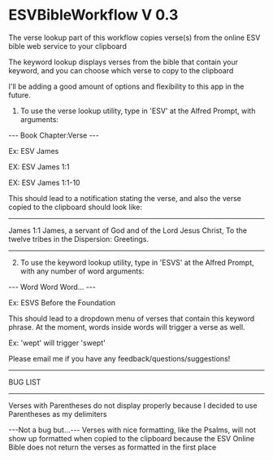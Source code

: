 ESVBibleWorkflow V 0.3
=======================

The verse lookup part of this workflow copies verse(s) from the online ESV bible web service to your clipboard

The keyword lookup displays verses from the bible that contain your keyword, and you can choose which verse to copy to the clipboard

I'll be adding a good amount of options and flexibility to this app in the future.

1) To use the verse lookup utility, type in 'ESV' at the Alfred Prompt, with arguments: 

--- Book Chapter:Verse ---

Ex: ESV James

EX: ESV James 1:1

EX: ESV James 1:1-10

This should lead to a notification stating the verse, and also the verse copied to the clipboard should look like:
****
James 1:1 
James, a servant of God and of the Lord Jesus Christ, To the twelve tribes in the Dispersion: Greetings.
****

2) To use the keyword lookup utility, type in 'ESVS' at the Alfred Prompt, with any number of word arguments:

--- Word Word Word... ---

Ex: ESVS Before the Foundation

This should lead to a dropdown menu of verses that contain this keyword phrase. At the moment, words inside words will trigger a verse as well. 

Ex: 'wept' will trigger 'swept'

Please email me if you have any feedback/questions/suggestions!

*********
BUG LIST
*********

Verses with Parentheses do not display properly because I decided to use Parentheses as my delimiters

---Not a bug but...--- 
Verses with nice formatting, like the Psalms, will not show up formatted when copied to the clipboard because the ESV Online Bible does not return the verses as formatted in the first place
